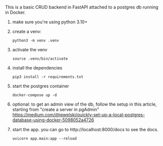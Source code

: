 This is a basic CRUD backend in FastAPI attached to a postgres db running in Docker. 

1. make sure you're using python 3.10+

2. create a venv:
   
    ```python3 -m venv .venv```
   
4. activate the venv
   
    ```source .venv/bin/activate```

5. install the dependencies

   ```pip3 install -r requirements.txt```

6. start the postgres container

    ```docker-compose up -d```

7. optional: to get an admin view of the db, follow the setup in this article, starting from "create a server in pgAdmin" https://medium.com/@jewelski/quickly-set-up-a-local-postgres-database-using-docker-5098052a4726

8. start the app. you can go to http://localhost:8000/docs to see the docs.  

    ```uvicorn app.main:app --reload```
